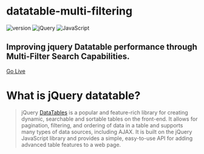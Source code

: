 # datatable-multi-filtering
![version](https://img.shields.io/badge/version-1.0.0-blue.svg)
![jQuery](https://img.shields.io/badge/jquery-%230769AD.svg?style=for-the-badge&logo=jquery&logoColor=white) ![JavaScript](https://img.shields.io/badge/javascript-%23323330.svg?style=for-the-badge&logo=javascript&logoColor=%23F7DF1E)
## Improving jquery Datatable performance through Multi-Filter Search Capabilities.
[Go Live](https://ragib01.github.io/datatable-multi-filtering)

# What is jQuery datatable?
> jQuery [DataTables](https://datatables.net) is a popular and feature-rich library for creating dynamic, searchable and sortable tables on the front-end. It allows for pagination, filtering, and ordering of data in a table and supports many types of data sources, including AJAX. It is built on the jQuery JavaScript library and provides a simple, easy-to-use API for adding advanced table features to a web page.